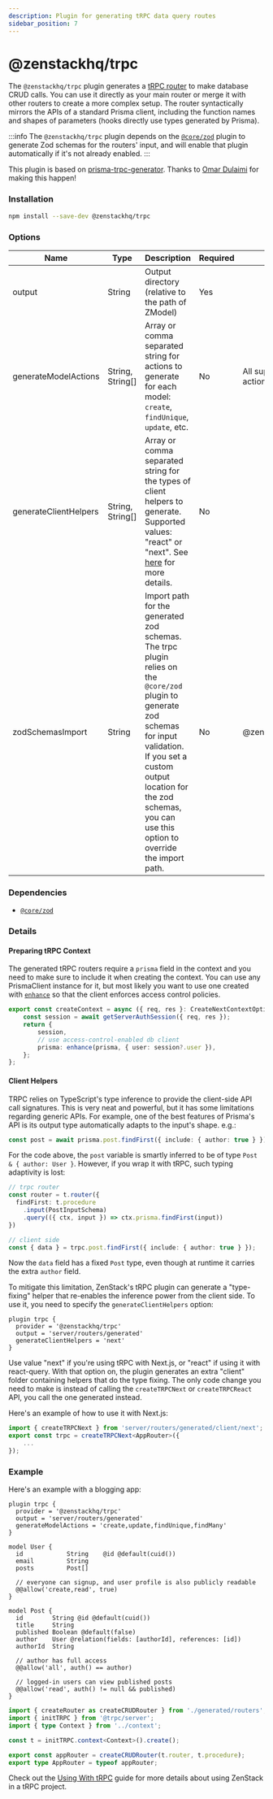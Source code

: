 ```yaml
---
description: Plugin for generating tRPC data query routes
sidebar_position: 7
---
```


# @zenstackhq/trpc

The `@zenstackhq/trpc` plugin generates a [tRPC router](https://trpc.io/docs/router) to make database CRUD calls. You can use it directly as your main router or merge it with other routers to create a more complex setup. The router syntactically mirrors the APIs of a standard Prisma client, including the function names and shapes of parameters (hooks directly use types generated by Prisma). 

:::info
The `@zenstackhq/trpc` plugin depends on the [`@core/zod`](/docs/reference/plugins/zod) plugin to generate Zod schemas for the routers' input, and will enable that plugin automatically if it's not already enabled.
:::

This plugin is based on [prisma-trpc-generator](https://github.com/omar-dulaimi/prisma-trpc-generator). Thanks to [Omar Dulaimi](https://github.com/omar-dulaimi) for making this happen!

### Installation

```bash
npm install --save-dev @zenstackhq/trpc
```

### Options

| Name   | Type   | Description      | Required | Default |
| ------ | ------ | ---------------- | -------- | ------- |
| output | String | Output directory (relative to the path of ZModel) | Yes      | |
| generateModelActions | String, String[] | Array or comma separated string for actions to generate for each model: `create`, `findUnique`, `update`, etc. | No      | All supported Prisma actions |
| generateClientHelpers | String, String[] | Array or comma separated string for the types of client helpers to generate. Supported values: "react" or "next". See [here](#client-helpers) for more details. | No      | |
| zodSchemasImport | String | Import path for the generated zod schemas. The trpc plugin relies on the `@core/zod` plugin to generate zod schemas for input validation. If you set a custom output location for the zod schemas, you can use this option to override the import path. | No      | @zenstackhq/runtime/zod |

### Dependencies

- [`@core/zod`](/docs/reference/plugins/zod)

### Details

#### Preparing tRPC Context

The generated tRPC routers require a `prisma` field in the context and you need to make sure to include it when creating the context. You can use any PrismaClient instance for it, but most likely you want to use one created with [`enhance`](/docs/reference/runtime-api#enhance) so that the client enforces access control policies.

```ts
export const createContext = async ({ req, res }: CreateNextContextOptions) => {
    const session = await getServerAuthSession({ req, res });
    return {
        session,
        // use access-control-enabled db client
        prisma: enhance(prisma, { user: session?.user }),
    };
};
```

#### Client Helpers

TRPC relies on TypeScript's type inference to provide the client-side API call signatures. This is very neat and powerful, but it has some limitations regarding generic APIs. For example, one of the best features of Prisma's API is its output type automatically adapts to the input's shape. e.g.:

```ts
const post = await prisma.post.findFirst({ include: { author: true } });
```

For the code above, the `post` variable is smartly inferred to be of type `Post & { author: User }`. However, if you wrap it with tRPC, such typing adaptivity is lost:

```ts
// trpc router
const router = t.router({
  findFirst: t.procedure
    .input(PostInputSchema)
    .query(({ ctx, input }) => ctx.prisma.findFirst(input))
})

// client side
const { data } = trpc.post.findFirst({ include: { author: true } });
```

Now the `data` field has a fixed `Post` type, even though at runtime it carries the extra `author` field.

To mitigate this limitation, ZenStack's tRPC plugin can generate a "type-fixing" helper that re-enables the inference power from the client side. To use it, you need to specify the `generateClientHelpers` option:

```zmodel
plugin trpc {
  provider = '@zenstackhq/trpc'
  output = 'server/routers/generated'
  generateClientHelpers = 'next'
}
```

Use value "next" if you're using tRPC with Next.js, or "react" if using it with react-query. With that option on, the plugin generates an extra "client" folder containing helpers that do the type fixing. The only code change you need to make is instead of calling the `createTRPCNext` or `createTRPCReact` API, you call the one generated instead.

Here's an example of how to use it with Next.js:

```ts
import { createTRPCNext } from 'server/routers/generated/client/next';
export const trpc = createTRPCNext<AppRouter>({
    ...
});
```

### Example

Here's an example with a blogging app:

```zmodel title='/schema.zmodel'
plugin trpc {
  provider = '@zenstackhq/trpc'
  output = 'server/routers/generated'
  generateModelActions = 'create,update,findUnique,findMany'
}

model User {
  id            String    @id @default(cuid())
  email         String
  posts         Post[]

  // everyone can signup, and user profile is also publicly readable
  @@allow('create,read', true)
}

model Post {
  id        String @id @default(cuid())
  title     String
  published Boolean @default(false)
  author    User @relation(fields: [authorId], references: [id])
  authorId  String

  // author has full access
  @@allow('all', auth() == author)

  // logged-in users can view published posts
  @@allow('read', auth() != null && published)
}
```

```ts title='/server/routers/_app.ts'
import { createRouter as createCRUDRouter } from './generated/routers';
import { initTRPC } from '@trpc/server';
import { type Context } from '../context';

const t = initTRPC.context<Context>().create();

export const appRouter = createCRUDRouter(t.router, t.procedure);
export type AppRouter = typeof appRouter;
```

Check out the [Using With tRPC](/docs/guides/trpc) guide for more details about using ZenStack in a tRPC project.
